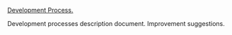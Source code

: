 [Development Process.](Development-Process/Overview.md)

Development processes description document. Improvement suggestions.


<!---
ok blob added [Development Process.](Development-Process/Overview.md)

bad [Development Process.](Development-Process/Overview)

bad [Development Process.](./Development-Process/Overview)

ok [Development Process.](./Development-Process/Overview.md)

[link to the file](README)

[link to the file](README.md)
-->